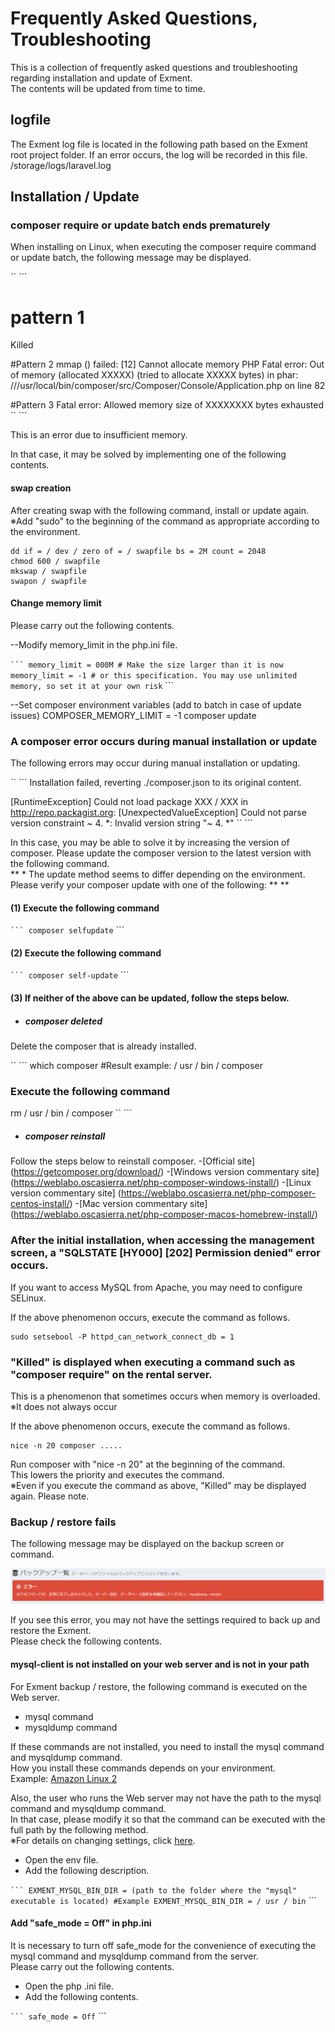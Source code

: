 # Frequently Asked Questions, Troubleshooting
This is a collection of frequently asked questions and troubleshooting regarding installation and update of Exment.  
The contents will be updated from time to time.

## logfile
The Exment log file is located in the following path based on the Exment root project folder. If an error occurs, the log will be recorded in this file.  
/storage/logs/laravel.log


## Installation / Update

### composer require or update batch ends prematurely
When installing on Linux, when executing the composer require command or update batch, the following message may be displayed.

`` ```
# pattern 1
Killed

#Pattern 2
mmap () failed: [12] Cannot allocate memory
PHP Fatal error: Out of memory (allocated XXXXX) (tried to allocate XXXXX bytes) in phar: ///usr/local/bin/composer/src/Composer/Console/Application.php on line 82

#Pattern 3
Fatal error: Allowed memory size of XXXXXXXX bytes exhausted
`` ```

This is an error due to insufficient memory.  

In that case, it may be solved by implementing one of the following contents.

#### swap creation
After creating swap with the following command, install or update again.  
※Add "sudo" to the beginning of the command as appropriate according to the environment.

~~~
dd if = / dev / zero of = / swapfile bs = 2M count = 2048
chmod 600 / swapfile
mkswap / swapfile
swapon / swapfile
~~~

#### Change memory limit
Please carry out the following contents.  

--Modify memory_limit in the php.ini file.  

`` ```
memory_limit = 000M # Make the size larger than it is now
memory_limit = -1 # or this specification. You may use unlimited memory, so set it at your own risk
`` ```

--Set composer environment variables (add to batch in case of update issues)
COMPOSER_MEMORY_LIMIT = -1 composer update


### A composer error occurs during manual installation or update

The following errors may occur during manual installation or updating.

`` ```
Installation failed, reverting ./composer.json to its original content.

  [RuntimeException]
  Could not load package XXX / XXX in http://repo.packagist.org: [UnexpectedValueException] Could not parse version constraint ~ 4. *: Invalid version string "~ 4. *"
`` ```

In this case, you may be able to solve it by increasing the version of composer. Please update the composer version to the latest version with the following command.  
** * The update method seems to differ depending on the environment. Please verify your composer update with one of the following: ** **


#### (1) Execute the following command

`` ```
composer selfupdate
`` ```

#### (2) Execute the following command

`` ```
composer self-update
`` ```

#### (3) If neither of the above can be updated, follow the steps below.

- ##### composer deleted
Delete the composer that is already installed.

`` ```
which composer
#Result example: / usr / bin / composer
### Execute the following command
rm / usr / bin / composer
`` ```

- ##### composer reinstall
Follow the steps below to reinstall composer.
    -[Official site] (https://getcomposer.org/download/)
    -[Windows version commentary site] (https://weblabo.oscasierra.net/php-composer-windows-install/)
    -[Linux version commentary site] (https://weblabo.oscasierra.net/php-composer-centos-install/)
    -[Mac version commentary site] (https://weblabo.oscasierra.net/php-composer-macos-homebrew-install/)



### After the initial installation, when accessing the management screen, a "SQLSTATE [HY000] [202] Permission denied" error occurs.
If you want to access MySQL from Apache, you may need to configure SELinux.  

If the above phenomenon occurs, execute the command as follows.

~~~
sudo setsebool -P httpd_can_network_connect_db = 1
~~~


### "Killed" is displayed when executing a command such as "composer require" on the rental server.
This is a phenomenon that sometimes occurs when memory is overloaded.  
※It does not always occur  

If the above phenomenon occurs, execute the command as follows.

~~~
nice -n 20 composer .....
~~~

Run composer with "nice -n 20" at the beginning of the command.  
This lowers the priority and executes the command.  
※Even if you execute the command as above, "Killed" may be displayed again. Please note.


### Backup / restore fails
The following message may be displayed on the backup screen or command.

![Backup screen](img/backup/backup_error.png)

If you see this error, you may not have the settings required to back up and restore the Exment.  
Please check the following contents.

#### mysql-client is not installed on your web server and is not in your path
For Exment backup / restore, the following command is executed on the Web server.

- mysql command
- mysqldump command

If these commands are not installed, you need to install the mysql command and mysqldump command.  
How you install these commands depends on your environment.  
Example: [Amazon Linux 2](http://tech-wiki.pomme-verte.net/?p=793)

Also, the user who runs the Web server may not have the path to the mysql command and mysqldump command.  
In that case, please modify it so that the command can be executed with the full path by the following method.  
※For details on changing settings, click [here](/config).

- Open the env file.
- Add the following description.


`` ```
EXMENT_MYSQL_BIN_DIR = (path to the folder where the "mysql" executable is located)
#Example
EXMENT_MYSQL_BIN_DIR = / usr / bin
`` ```


#### Add "safe_mode = Off" in php.ini
It is necessary to turn off safe_mode for the convenience of executing the mysql command and mysqldump command from the server.  
Please carry out the following contents.  

- Open the php .ini file.
- Add the following contents.

`` ```
safe_mode = Off
`` ```